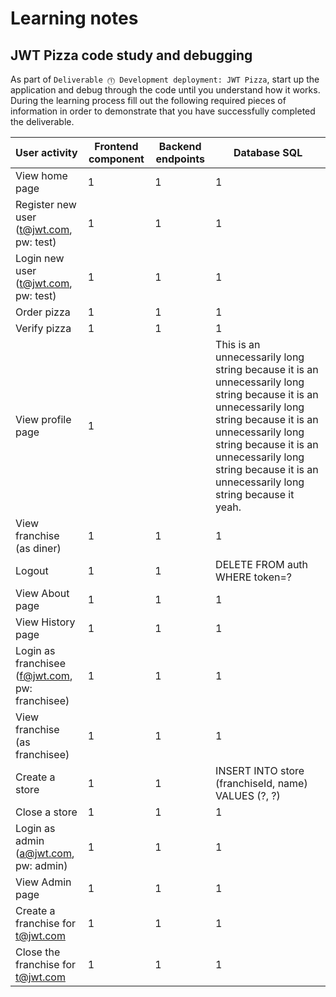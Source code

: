 # Learning notes

## JWT Pizza code study and debugging

As part of `Deliverable ⓵ Development deployment: JWT Pizza`, start up the application and debug through the code until you understand how it works. During the learning process fill out the following required pieces of information in order to demonstrate that you have successfully completed the deliverable.

| User activity                                       | Frontend component | Backend endpoints | Database SQL                                                                                                                                                                                                                                                                 |
| --------------------------------------------------- | ------------------ | ----------------- | ---------------------------------------------------------------------------------------------------------------------------------------------------------------------------------------------------------------------------------------------------------------------------- |
| View home page                                      | 1                  |            1    | 1                                                                                                                                                                                                                                                                            |
| Register new user<br/>(t@jwt.com, pw: test)         |         1         | 1                 | 1                                                                                                                                                                                                                                                                            |
| Login new user<br/>(t@jwt.com, pw: test)            | 1                  | 1                 | 1                                                                                                                                                                                                                                                                            |
| Order pizza                                         | 1                  | 1                 | 1                                                                                                                                                                                                                                                                            |
| Verify pizza                                        | 1                  | 1                 | 1                                                                                                                                                                                                                                                                            |
| View profile page                                   | 1                  |                   | This is an unnecessarily long string because it is an unnecessarily long string because it is an unnecessarily long string because it is an unnecessarily long string because it is an unnecessarily long string because it is an unnecessarily long string because it yeah. |
| View franchise<br/>(as diner)                       | 1                  | 1                 | 1                                                                                                                                                                                                                                                                            |
| Logout                                              | 1                  | 1                 | DELETE FROM auth WHERE token=?                                                                                                                                                                                                                                                                          |
| View About page                                     | 1                  | 1                 | 1                                                                                                                                                                                                                                                                            |
| View History page                                   | 1                  | 1                 | 1                                                                                                                                                                                                                                                                            |
| Login as franchisee<br/>(f@jwt.com, pw: franchisee) | 1                  | 1                 | 1                                                                                                                                                                                                                                                                            |
| View franchise<br/>(as franchisee)                  | 1                  | 1                 | 1                                                                                                                                                                                                                                                                            |
| Create a store                                      | 1                  |   1                | INSERT INTO store (franchiseId, name) VALUES (?, ?)                                                                                                                                                                                                                                                                          |
| Close a store                                       | 1                  | 1                 | 1                                                                                                                                                                                                                                                                            |
| Login as admin<br/>(a@jwt.com, pw: admin)           | 1                  | 1                 | 1                                                                                                                                                                                                                                                                            |
| View Admin page                                     | 1                  | 1                 | 1                                                                                                                                                                                                                                                                            |
| Create a franchise for t@jwt.com                    | 1                  | 1                 | 1                                                                                                                                                                                                                                                                            |
| Close the franchise for t@jwt.com                   | 1                  | 1                 | 1                                                                                                                                                                                                                                                                            |
